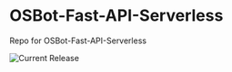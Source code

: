 # OSBot-Fast-API-Serverless
Repo for OSBot-Fast-API-Serverless

![Current Release](https://img.shields.io/badge/release-v1.10.0-blue)
